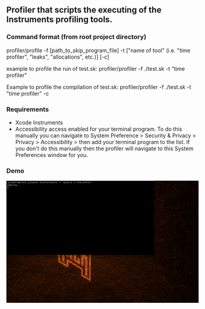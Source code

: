 
## Profiler that scripts the executing of the Instruments profiling tools.

### Command format (from root project directory)

profiler/profile -f [path_to_skip_program_file] -t ["name of tool" (i.e. "time profiler", "leaks", "allocations", etc.)] [-c]

example to profile the run of test.sk:
profiler/profiler -f ./test.sk -t "time profiler"

Example to profile the compilation of test.sk:
profiler/profiler -f ./test.sk -t "time profiler" -c

### Requirements

- Xcode Instruments
- Accessibility access enabled for your terminal program. To do this manually you can navigate to System Preference > Security & Privacy > Privacy > Accessibility > then add your terminal program to the list. If you don't do this manually then the profiler will navigate to this System Preferences window for you.

### Demo

![Demo gif](./demo.gif)
